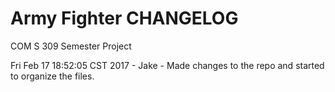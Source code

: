 # Army Fighter CHANGELOG

COM S 309 Semester Project


Fri Feb 17 18:52:05 CST 2017  - Jake - Made changes to the repo and started to organize the files.

